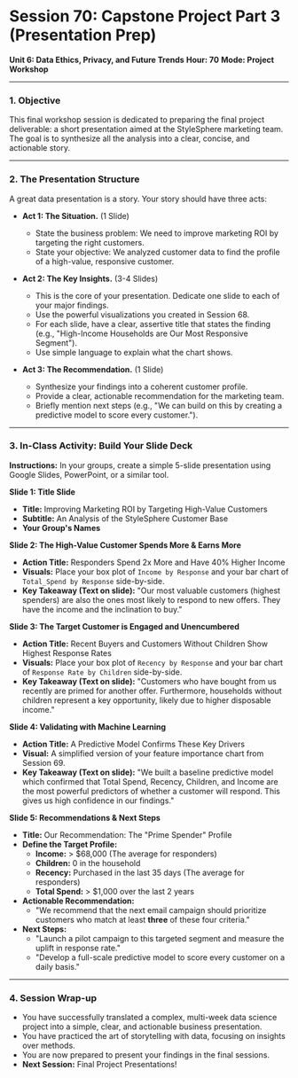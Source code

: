 # Session 70: Capstone Project Part 3 (Presentation Prep)

**Unit 6: Data Ethics, Privacy, and Future Trends**
**Hour: 70**
**Mode: Project Workshop**

---

### 1. Objective

This final workshop session is dedicated to preparing the final project deliverable: a short presentation aimed at the StyleSphere marketing team. The goal is to synthesize all the analysis into a clear, concise, and actionable story.

---

### 2. The Presentation Structure

A great data presentation is a story. Your story should have three acts:

*   **Act 1: The Situation.** (1 Slide)
    *   State the business problem: We need to improve marketing ROI by targeting the right customers.
    *   State your objective: We analyzed customer data to find the profile of a high-value, responsive customer.

*   **Act 2: The Key Insights.** (3-4 Slides)
    *   This is the core of your presentation. Dedicate one slide to each of your major findings.
    *   Use the powerful visualizations you created in Session 68.
    *   For each slide, have a clear, assertive title that states the finding (e.g., "High-Income Households are Our Most Responsive Segment").
    *   Use simple language to explain what the chart shows.

*   **Act 3: The Recommendation.** (1 Slide)
    *   Synthesize your findings into a coherent customer profile.
    *   Provide a clear, actionable recommendation for the marketing team.
    *   Briefly mention next steps (e.g., "We can build on this by creating a predictive model to score every customer.").

---

### 3. In-Class Activity: Build Your Slide Deck

**Instructions:**
In your groups, create a simple 5-slide presentation using Google Slides, PowerPoint, or a similar tool.

**Slide 1: Title Slide**
*   **Title:** Improving Marketing ROI by Targeting High-Value Customers
*   **Subtitle:** An Analysis of the StyleSphere Customer Base
*   **Your Group's Names**

**Slide 2: The High-Value Customer Spends More & Earns More**
*   **Action Title:** Responders Spend 2x More and Have 40% Higher Income
*   **Visuals:** Place your box plot of `Income by Response` and your bar chart of `Total_Spend by Response` side-by-side.
*   **Key Takeaway (Text on slide):** "Our most valuable customers (highest spenders) are also the ones most likely to respond to new offers. They have the income and the inclination to buy."

**Slide 3: The Target Customer is Engaged and Unencumbered**
*   **Action Title:** Recent Buyers and Customers Without Children Show Highest Response Rates
*   **Visuals:** Place your box plot of `Recency by Response` and your bar chart of `Response Rate by Children` side-by-side.
*   **Key Takeaway (Text on slide):** "Customers who have bought from us recently are primed for another offer. Furthermore, households without children represent a key opportunity, likely due to higher disposable income."

**Slide 4: Validating with Machine Learning**
*   **Action Title:** A Predictive Model Confirms These Key Drivers
*   **Visual:** A simplified version of your feature importance chart from Session 69.
*   **Key Takeaway (Text on slide):** "We built a baseline predictive model which confirmed that Total Spend, Recency, Children, and Income are the most powerful predictors of whether a customer will respond. This gives us high confidence in our findings."

**Slide 5: Recommendations & Next Steps**
*   **Title:** Our Recommendation: The "Prime Spender" Profile
*   **Define the Target Profile:**
    *   **Income:** > $68,000 (The average for responders)
    *   **Children:** 0 in the household
    *   **Recency:** Purchased in the last 35 days (The average for responders)
    *   **Total Spend:** > $1,000 over the last 2 years
*   **Actionable Recommendation:**
    *   "We recommend that the next email campaign should prioritize customers who match at least **three** of these four criteria."
*   **Next Steps:**
    *   "Launch a pilot campaign to this targeted segment and measure the uplift in response rate."
    *   "Develop a full-scale predictive model to score every customer on a daily basis."

---

### 4. Session Wrap-up

*   You have successfully translated a complex, multi-week data science project into a simple, clear, and actionable business presentation.
*   You have practiced the art of storytelling with data, focusing on insights over methods.
*   You are now prepared to present your findings in the final sessions.
*   **Next Session:** Final Project Presentations!